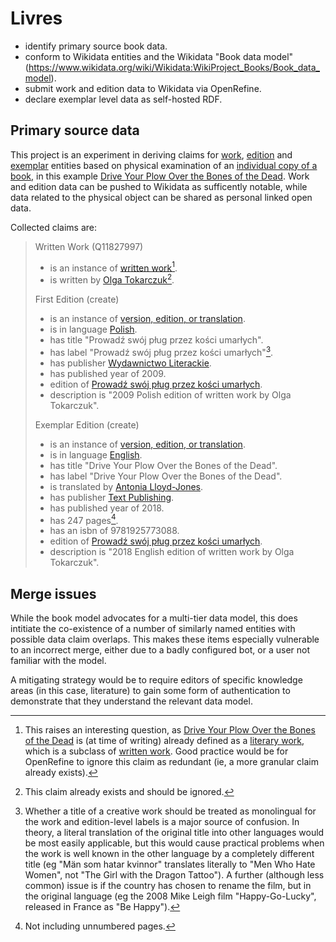 # Livres
- identify primary source book data.
- conform to Wikidata entities and the Wikidata "Book data model" (https://www.wikidata.org/wiki/Wikidata:WikiProject_Books/Book_data_model).
- submit work and edition data to Wikidata via OpenRefine.
- declare exemplar level data as self-hosted RDF.

## Primary source data

This project is an experiment in deriving claims for [work](https://www.wikidata.org/wiki/Q47461344), [edition](https://www.wikidata.org/wiki/Q3331189) and [exemplar](https://www.wikidata.org/wiki/Q53731850) entities based on physical examination of an [individual copy of a book](https://www.wikidata.org/wiki/Q53731850), in this example [Drive Your Plow Over the Bones of the Dead](https://www.wikidata.org/wiki/Q11827997). Work and edition data can be pushed to Wikidata as sufficently notable, while data related to the physical object can be shared as personal linked open data.

Collected claims are:

> Written Work (Q11827997)
> - is an instance of [written work](https://www.wikidata.org/wiki/Q47461344)[^1].
> - is written by [Olga Tokarczuk](https://www.wikidata.org/wiki/Q254032)[^2].
>
> First Edition (create)
> - is an instance of [version, edition, or translation](https://www.wikidata.org/wiki/Q3331189).
> - is in language [Polish](https://www.wikidata.org/wiki/Q809).
> - has title "Prowadź swój pług przez kości umarłych".
> - has label "Prowadź swój pług przez kości umarłych"[^3].
> - has publisher [Wydawnictwo Literackie](https://www.wikidata.org/wiki/Q3570203).
> - has published year of 2009.
> - edition of [Prowadź swój pług przez kości umarłych](https://www.wikidata.org/wiki/Q11827997).
> - description is "2009 Polish edition of written work by Olga Tokarczuk".
>
> Exemplar Edition (create)
> - is an instance of [version, edition, or translation](https://www.wikidata.org/wiki/Q3331189).
> - is in language [English](https://www.wikidata.org/wiki/Q1860).
> - has title "Drive Your Plow Over the Bones of the Dead".
> - has label "Drive Your Plow Over the Bones of the Dead".
> - is translated by [Antonia Lloyd-Jones](https://www.wikidata.org/wiki/Q61944439).
> - has publisher [Text Publishing](https://www.wikidata.org/wiki/Q17056193).
> - has published year of 2018.
> - has 247 pages[^4].
> - has an isbn of 9781925773088.
> - edition of [Prowadź swój pług przez kości umarłych](https://www.wikidata.org/wiki/Q11827997).
> - description is "2018 English edition of written work by Olga Tokarczuk".

## Merge issues

While the book model advocates for a multi-tier data model, this does intitiate the co-existence of a number of similarly named entities with possible data claim overlaps. This makes these items especially vulnerable  to an incorrect merge, either due to a badly configured bot, or a user not familiar with the model. 

A mitigating strategy would be to require editors of specific knowledge areas (in this case, literature) to gain some form of authentication to demonstrate that they understand the relevant data model.

[^1]: This raises an interesting question, as [Drive Your Plow Over the Bones of the Dead](https://www.wikidata.org/wiki/Q11827997) is (at time of writing) already defined as a [literary work](https://www.wikidata.org/wiki/Q7725634), which is a subclass of [written work](https://www.wikidata.org/wiki/Q47461344). Good practice would be for OpenRefine to ignore this claim as redundant (ie, a more granular claim already exists).
[^2]: This claim already exists and should be ignored.
[^3]: Whether a title of a creative work should be treated as monolingual for the work and edition-level labels is a major source of confusion. In theory, a literal translation of the original title into other languages would be most easily applicable, but this would cause practical problems when the work is well known in the other language by a completely different title (eg "Män som hatar kvinnor" translates literally to "Men Who Hate Women", not "The Girl with the Dragon Tattoo"). A further (although less common) issue is if the country has chosen to rename the film, but in the original language (eg the 2008 Mike Leigh film "Happy-Go-Lucky", released in France as "Be Happy").
[^4]: Not including unnumbered pages.